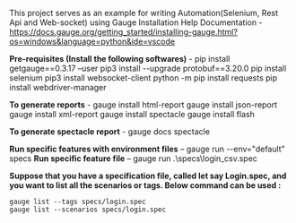 This project serves as an example for writing Automation(Selenium, Rest Api and Web-socket) using Gauge
Installation Help Documentation - https://docs.gauge.org/getting_started/installing-gauge.html?os=windows&language=python&ide=vscode

**Pre-requisites (Install the following softwares)** -
  pip install getgauge==0.3.17 –user
  pip3 install --upgrade protobuf==3.20.0
  pip install selenium
  pip3 install websocket-client
  python -m pip install requests
  pip install webdriver-manager
  
**To generate reports** - 
  gauge install html-report
  gauge install json-report
  gauge install xml-report
  gauge install spectacle
  gauge install flash

**To generate spectacle report** - gauge docs spectacle

**Run specific features with environment files** –  gauge run --env="default" specs
**Run specific feature file** – gauge run .\specs\login_csv.spec


**Suppose that you have a specification file, called let say Login.spec, and you want to list all the scenarios or tags. Below command can be used :**

	gauge list --tags specs/login.spec
	gauge list --scenarios specs/login.spec
